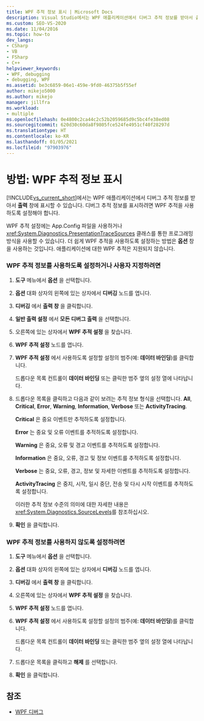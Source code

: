 ```yaml
---
title: WPF 추적 정보 표시 | Microsoft Docs
description: Visual Studio에서는 WPF 애플리케이션에서 디버그 추적 정보를 받아서 출력 창에 표시할 수 있습니다. WPF 추적을 관리하고 사용자 지정하는 방법을 알아봅니다.
ms.custom: SEO-VS-2020
ms.date: 11/04/2016
ms.topic: how-to
dev_langs:
- CSharp
- VB
- FSharp
- C++
helpviewer_keywords:
- WPF, debugging
- debugging, WPF
ms.assetid: be3c6859-06e1-459e-9fd0-46375b5f55ef
author: mikejo5000
ms.author: mikejo
manager: jillfra
ms.workload:
- multiple
ms.openlocfilehash: 0e4800c2ca44c2c52b2059685d9c5bc4fe38ed08
ms.sourcegitcommit: 620d30c60da8f9805fce524fe4951cf40f28297d
ms.translationtype: HT
ms.contentlocale: ko-KR
ms.lasthandoff: 01/05/2021
ms.locfileid: "97903976"
---
```

# <a name="how-to-display-wpf-trace-information"></a>방법: WPF 추적 정보 표시
[!INCLUDE[vs_current_short](../code-quality/includes/vs_current_short_md.md)]에서는 WPF 애플리케이션에서 디버그 추적 정보를 받아서 **출력** 창에 표시할 수 있습니다. 디버그 추적 정보를 표시하려면 WPF 추적을 사용하도록 설정해야 합니다.

 WPF 추적 설정에는 App.Config 파일을 사용하거나 <xref:System.Diagnostics.PresentationTraceSources> 클래스를 통한 프로그래밍 방식을 사용할 수 있습니다. 더 쉽게 WPF 추적을 사용하도록 설정하는 방법은 **옵션** 창을 사용하는 것입니다. 애플리케이션에 대한 WPF 추적은 지원되지 않습니다.

### <a name="to-enable-or-customize-wpf-trace-information"></a>WPF 추적 정보를 사용하도록 설정하거나 사용자 지정하려면

1. **도구** 메뉴에서 **옵션** 을 선택합니다.

2. **옵션** 대화 상자의 왼쪽에 있는 상자에서 **디버깅** 노드를 엽니다.

3. **디버깅** 에서 **출력 창** 을 클릭합니다.

4. **일반 출력 설정** 에서 **모든 디버그 출력** 을 선택합니다.

5. 오른쪽에 있는 상자에서 **WPF 추적 설정** 을 찾습니다.

6. **WPF 추적 설정** 노드를 엽니다.

7. **WPF 추적 설정** 에서 사용하도록 설정할 설정의 범주(예: **데이터 바인딩**)를 클릭합니다.

     드롭다운 목록 컨트롤이 **데이터 바인딩** 또는 클릭한 범주 옆의 설정 열에 나타납니다.

8. 드롭다운 목록을 클릭하고 다음과 같이 보려는 추적 정보 형식을 선택합니다. **All**, **Critical**, **Error**, **Warning**, **Information**, **Verbose** 또는 **ActivityTracing**.

     **Critical** 은 중요 이벤트만 추적하도록 설정합니다.

     **Error** 는 중요 및 오류 이벤트를 추적하도록 설정합니다.

     **Warning** 은 중요, 오류 및 경고 이벤트를 추적하도록 설정합니다.

     **Information** 은 중요, 오류, 경고 및 정보 이벤트를 추적하도록 설정합니다.

     **Verbose** 는 중요, 오류, 경고, 정보 및 자세한 이벤트를 추적하도록 설정합니다.

     **ActivityTracing** 은 중지, 시작, 일시 중단, 전송 및 다시 시작 이벤트를 추적하도록 설정합니다.

     이러한 추적 정보 수준의 의미에 대한 자세한 내용은 <xref:System.Diagnostics.SourceLevels>를 참조하십시오.

9. **확인** 을 클릭합니다.

### <a name="to-disable-wpf-trace-information"></a>WPF 추적 정보를 사용하지 않도록 설정하려면

1. **도구** 메뉴에서 **옵션** 을 선택합니다.

2. **옵션** 대화 상자의 왼쪽에 있는 상자에서 **디버깅** 노드를 엽니다.

3. **디버깅** 에서 **출력 창** 을 클릭합니다.

4. 오른쪽에 있는 상자에서 **WPF 추적 설정** 을 찾습니다.

5. **WPF 추적 설정** 노드를 엽니다.

6. **WPF 추적 설정** 에서 사용하도록 설정할 설정의 범주(예: **데이터 바인딩**)를 클릭합니다.

     드롭다운 목록 컨트롤이 **데이터 바인딩** 또는 클릭한 범주 옆의 설정 열에 나타납니다.

7. 드롭다운 목록을 클릭하고 **해제** 를 선택합니다.

8. **확인** 을 클릭합니다.

## <a name="see-also"></a>참조
- [WPF 디버그](../debugger/debugging-wpf.md)